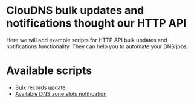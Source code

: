 # ClouDNS bulk updates and notifications thought our HTTP API
Here we will add example scripts for HTTP API bulk updates and notifications functionality. They can help you to automate your DNS jobs.

# Available scripts
* [Bulk records update](https://github.com/ClouDNS/cloudns-api-bulk-updates/tree/master/bulk-records-update)
* [Available DNS zone slots notification](https://github.com/ClouDNS/cloudns-api-bulk-updates/tree/master/available-zones-notification)